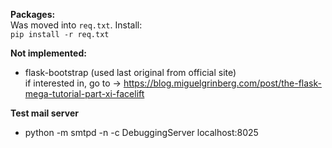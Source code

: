 **Packages:**\
Was moved into `req.txt`. Install:\
`pip install -r req.txt`

**Not implemented:**
- flask-bootstrap (used last original from official site)\
if interested in, go to -> https://blog.miguelgrinberg.com/post/the-flask-mega-tutorial-part-xi-facelift

**Test mail server**
- python -m smtpd -n -c DebuggingServer localhost:8025
